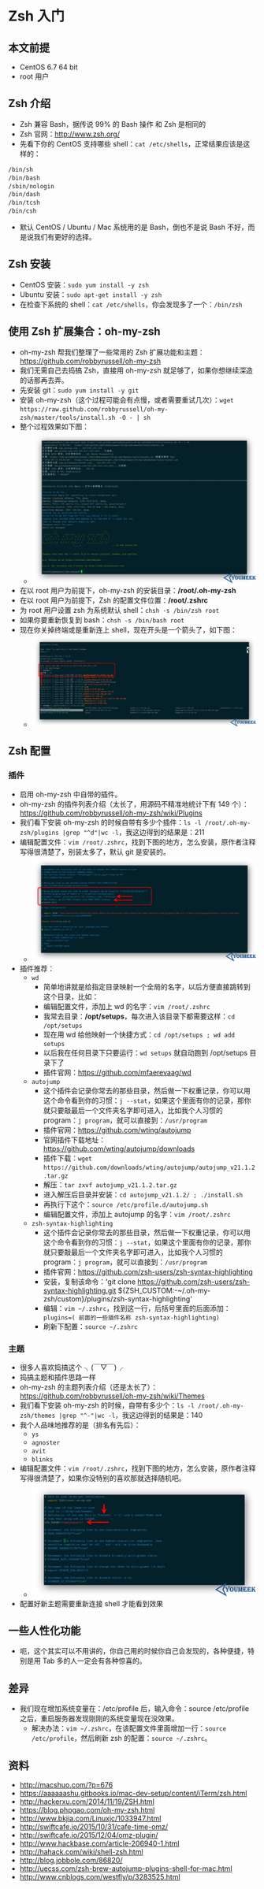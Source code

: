 # Zsh 入门


## 本文前提

- CentOS 6.7 64 bit
- root 用户


## Zsh 介绍

- Zsh 兼容 Bash，据传说 99% 的 Bash 操作 和 Zsh 是相同的
- Zsh 官网：<http://www.zsh.org/>
- 先看下你的 CentOS 支持哪些 shell：`cat /etc/shells`，正常结果应该是这样的：

``` bash
/bin/sh
/bin/bash
/sbin/nologin
/bin/dash
/bin/tcsh
/bin/csh
```

- 默认 CentOS / Ubuntu / Mac 系统用的是 Bash，倒也不是说 Bash 不好，而是说我们有更好的选择。


## Zsh 安装

- CentOS 安装：`sudo yum install -y zsh`
- Ubuntu 安装：`sudo apt-get install -y zsh`
- 在检查下系统的 shell：`cat /etc/shells`，你会发现多了一个：`/bin/zsh`


## 使用 Zsh 扩展集合：oh-my-zsh

- oh-my-zsh 帮我们整理了一些常用的 Zsh 扩展功能和主题：<https://github.com/robbyrussell/oh-my-zsh>
- 我们无需自己去捣搞 Zsh，直接用 oh-my-zsh 就足够了，如果你想继续深造的话那再去弄。
- 先安装 git：`sudo yum install -y git`
- 安装 oh-my-zsh（这个过程可能会有点慢，或者需要重试几次）：`wget https://raw.github.com/robbyrussell/oh-my-zsh/master/tools/install.sh -O - | sh`
- 整个过程效果如下图：
    - ![oh-my-zsh 安装](images/Zsh-a-1.jpg)
- 在以 root 用户为前提下，oh-my-zsh 的安装目录：**/root/.oh-my-zsh**
- 在以 root 用户为前提下，Zsh 的配置文件位置：**/root/.zshrc**
- 为 root 用户设置 zsh 为系统默认 shell：`chsh -s /bin/zsh root`
- 如果你要重新恢复到 bash：`chsh -s /bin/bash root`
- 现在你关掉终端或是重新连上 shell，现在开头是一个箭头了，如下图：
    - ![oh-my-zsh 安装](images/Zsh-b-1.jpg)



## Zsh 配置

### 插件

- 启用 oh-my-zsh 中自带的插件。
- oh-my-zsh 的插件列表介绍（太长了，用源码不精准地统计下有 149 个）：<https://github.com/robbyrussell/oh-my-zsh/wiki/Plugins>
- 我们看下安装 oh-my-zsh 的时候自带有多少个插件：`ls -l /root/.oh-my-zsh/plugins |grep "^d"|wc -l`，我这边得到的结果是：211
- 编辑配置文件：`vim /root/.zshrc`，找到下图的地方，怎么安装，原作者注释写得很清楚了，别装太多了，默认 git 是安装的。
    - ![oh-my-zsh 安装](images/Zsh-c-1.jpg)
- 插件推荐：
    - `wd`
        - 简单地讲就是给指定目录映射一个全局的名字，以后方便直接跳转到这个目录，比如：
        - 编辑配置文件，添加上 wd 的名字：`vim /root/.zshrc`
        - 我常去目录：**/opt/setups**，每次进入该目录下都需要这样：`cd /opt/setups`
        - 现在用 wd 给他映射一个快捷方式：`cd /opt/setups ; wd add setups`
        - 以后我在任何目录下只要运行：`wd setups` 就自动跑到 /opt/setups 目录下了
        - 插件官网：<https://github.com/mfaerevaag/wd>
    - `autojump`
        - 这个插件会记录你常去的那些目录，然后做一下权重记录，你可以用这个命令看到你的习惯：`j --stat`，如果这个里面有你的记录，那你就只要敲最后一个文件夹名字即可进入，比如我个人习惯的 program：`j program`，就可以直接到：`/usr/program`
        - 插件官网：<https://github.com/wting/autojump>
        - 官网插件下载地址：<https://github.com/wting/autojump/downloads>
        - 插件下载：`wget https://github.com/downloads/wting/autojump/autojump_v21.1.2.tar.gz`
        - 解压：`tar zxvf autojump_v21.1.2.tar.gz`
        - 进入解压后目录并安装：`cd autojump_v21.1.2/ ; ./install.sh`
        - 再执行下这个：`source /etc/profile.d/autojump.sh`
        - 编辑配置文件，添加上 autojump 的名字：`vim /root/.zshrc`
    - `zsh-syntax-highlighting`
        - 这个插件会记录你常去的那些目录，然后做一下权重记录，你可以用这个命令看到你的习惯：`j --stat`，如果这个里面有你的记录，那你就只要敲最后一个文件夹名字即可进入，比如我个人习惯的 program：`j program`，就可以直接到：`/usr/program`
        - 插件官网：<https://github.com/zsh-users/zsh-syntax-highlighting>
        - 安装，复制该命令：'git clone https://github.com/zsh-users/zsh-syntax-highlighting.git ${ZSH_CUSTOM:-~/.oh-my-zsh/custom}/plugins/zsh-syntax-highlighting'
		- 编辑：`vim ~/.zshrc`，找到这一行，后括号里面的后面添加：`plugins=( 前面的一些插件名称 zsh-syntax-highlighting)`
		- 刷新下配置：`source ~/.zshrc`

### 主题

- 很多人喜欢捣搞这个 ╮(￣▽￣)╭
- 捣搞主题和插件思路一样
- oh-my-zsh 的主题列表介绍（还是太长了）：<https://github.com/robbyrussell/oh-my-zsh/wiki/Themes>
- 我们看下安装 oh-my-zsh 的时候，自带有多少个：`ls -l /root/.oh-my-zsh/themes |grep "^-"|wc -l`，我这边得到的结果是：140
- 我个人品味地推荐的是（排名有先后）：
    - `ys`
    - `agnoster`
    - `avit`
    - `blinks`
- 编辑配置文件：`vim /root/.zshrc`，找到下图的地方，怎么安装，原作者注释写得很清楚了，如果你没特别的喜欢那就选择随机吧。
    - ![oh-my-zsh 安装](images/Zsh-d-1.jpg)
- 配置好新主题需要重新连接 shell 才能看到效果


## 一些人性化功能

- 呃，这个其实可以不用讲的，你自己用的时候你自己会发现的，各种便捷，特别是用 Tab 多的人一定会有各种惊喜的。


## 差异

- 我们现在增加系统变量在：/etc/profile 后，输入命令：source /etc/profile 之后，重启服务器发现刚刚的系统变量现在没效果。
    - 解决办法：`vim ~/.zshrc`，在该配置文件里面增加一行：`source /etc/profile`，然后刷新 zsh 的配置：`source ~/.zshrc`。


## 资料

- <http://macshuo.com/?p=676>
- <https://aaaaaashu.gitbooks.io/mac-dev-setup/content/iTerm/zsh.html>
- <http://hackerxu.com/2014/11/19/ZSH.html>
- <https://blog.phpgao.com/oh-my-zsh.html>
- <http://www.bkjia.com/Linuxjc/1033947.html>
- <http://swiftcafe.io/2015/10/31/cafe-time-omz/>
- <http://swiftcafe.io/2015/12/04/omz-plugin/>
- <http://www.hackbase.com/article-206940-1.html>
- <http://hahack.com/wiki/shell-zsh.html>
- <http://blog.jobbole.com/86820/>
- <http://uecss.com/zsh-brew-autojump-plugins-shell-for-mac.html>
- <http://www.cnblogs.com/westfly/p/3283525.html>
